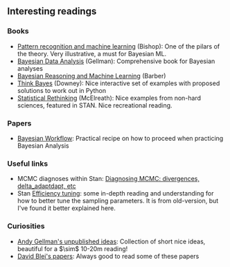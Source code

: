 ## Interesting readings


### Books
<ul>
<li><a href='https://www.microsoft.com/en-us/research/uploads/prod/2006/01/Bishop-Pattern-Recognition-and-Machine-Learning-2006.pdf' target="_blank">Pattern recognition and machine learning</a> (Bishop): One of the pilars of the theory.  Very illustrative, a must for Bayesian ML.
<li><a href="http://www.stat.columbia.edu/~gelman/book/BDA3.pdf" target="_blank">Bayesian Data Analysis</a> (Gellman): Comprehensive book for Bayesian analyses
<li><a href='http://web4.cs.ucl.ac.uk/staff/D.Barber/textbook/090310.pdf' target="_blank">Bayesian Reasoning and Machine Learning</a> (Barber)
<li><a href='https://github.com/AllenDowney/ThinkBayes2' target="_blank">Think Bayes</a> (Downey): Nice interactive set of examples with proposed solutions to work out in Python
<li><a href='https://civil.colorado.edu/~balajir/CVEN6833/bayes-resources/RM-StatRethink-Bayes.pdf' target=mcelreath>Statistical Rethinking</a> (McElreath): Nice examples from non-hard sciences, featured in STAN.  Nice recreational reading.

</ul>

### Papers
<ul>
<li><a href="https://arxiv.org/abs/2011.01808" target="_blank">Bayesian Workflow</a>: Practical recipe on how to proceed when practicing Bayesian Analysis
</ul>

### Useful links
<ul>
<li>MCMC diagnoses within Stan: <a href="https://mc-stan.org/docs/reference-manual/mcmc.html" target="_blank">Diagnosing MCMC: divergences, delta_adaptdapt, etc</a>
<li>Stan <a href="https://mc-stan.org/docs/2_22/stan-users-guide/optimization-chapter.html" target="_blank">Efficiency tuning</a>: some in-depth reading and understanding for how to better tune the sampling parameters.  It is from old-version, but I've found it better explained here.
</ul>


### Curiosities

<ul>
<li> <a href='http://www.stat.columbia.edu/~gelman/research/unpublished/' target="_blank">Andy Gellman's unpublished ideas</a>: Collection of short nice ideas, beautiful for a $\sim$ 10-20m reading!
<li> <a href="https://www.cs.columbia.edu/~blei/publications.html" target='_blank'>David Blei's papers</a>: Always good to read some of these papers
</ul>



